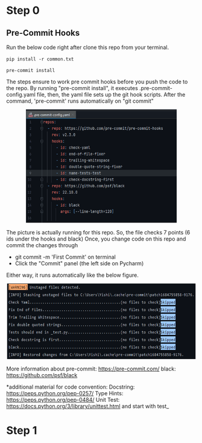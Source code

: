# Step 0
## Pre-Commit Hooks

Run the below code right after clone this repo from your terminal.
```
pip install -r common.txt
```

```
pre-commit install
```
The steps ensure to work pre commit hooks before you push the code to the repo.
By running "pre-commit install", it executes .pre-commit-config.yaml file, then, the yaml file sets up the git hook scripts.
After the command, 'pre-commit' runs automatically on "git commit"
<p align="center">
  <img src="images/pre-commit.png" alt="pre-commit" width="400" height="300">
</p>
The picture is actually running for this repo. So, the file checks 7 points (6 ids under the hooks and black)
Once, you change code on this repo and commit the changes through <br>

- git commit -m 'First Commit' on terminal <br>
- Click the "Commit" panel (the left side on Pycharm) <br>

Either way, it runs automatically like the below figure.
<p align="center">
  <img src="images/pre-commit-results.png" alt="pre-commit-results" width="500" height="200">
</p>

More information about
pre-commit: https://pre-commit.com/
black: https://github.com/psf/black

*additional material for code convention:
Docstring: https://peps.python.org/pep-0257/
Type Hints: https://peps.python.org/pep-0484/
Unit Test: https://docs.python.org/3/library/unittest.html and start with test_


# Step 1
